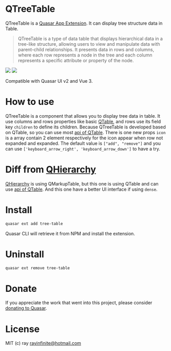 # QTreeTable

QTreeTable is a [Quasar App Extension](https://quasar.dev/app-extensions/introduction). It can display tree structure data in Table. 

> QTreeTable is a type of data table that displays hierarchical data in a tree-like structure, allowing users to view and manipulate data with parent-child relationships. It presents data in rows and columns, where each row represents a node in the tree and each column represents a specific attribute or property of the node.

<img src="https://img.shields.io/npm/v/quasar-ui-tree-table.svg?label=quasar-ui-tree-table">
<img src="https://img.shields.io/npm/v/quasar-app-extension-tree-table.svg?label=quasar-app-extension-tree-table">

Compatible with Quasar UI v2 and Vue 3.

# How to use
QTreeTable is a component that allows you to display tree data in table. It use columns and rows properties like basic [QTable](https://quasar.dev/vue-components/table#defining-the-columns), and rows use its field key `children` to define its children. 
Because QTreeTable is developed based on QTable, so you can use most [api of QTable](https://quasar.dev/vue-components/table#qtable-api).
There is one new props `icon` is a array contain 2 element respectively for the icon appear when row not expanded and expanded. The default value is `["add", "remove"]` and you can use `['keyboard_arrow_right', 'keyboard_arrow_down']` to have a try. 

# Diff from [QHierarchy](https://github.com/pratik227/quasar-qhierarchy)
[QHierarchy](https://github.com/pratik227/quasar-qhierarchy) is using QMarkupTable, but this one is using QTable and can use [api of QTable](https://quasar.dev/vue-components/table#qtable-api). And this one have a better UI interface if using `dense`. 

# Install
```bash
quasar ext add tree-table
```
Quasar CLI will retrieve it from NPM and install the extension.

# Uninstall
```bash
quasar ext remove tree-table
```

# Donate
If you appreciate the work that went into this project, please consider [donating to Quasar](https://donate.quasar.dev).

# License
MIT (c) ray <rayinfinite@hotmail.com>
